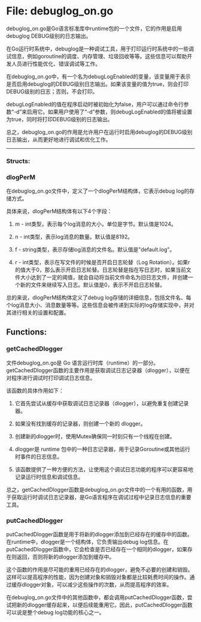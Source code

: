 # File: debuglog_on.go

debuglog_on.go是Go语言标准库中runtime包的一个文件，它的作用是启用debuglog DEBUG级别的日志输出。

在Go运行时系统中，debuglog是一种调试工具，用于打印运行时系统中的一些调试信息，例如goroutine的调度、内存管理、垃圾回收等等。这些信息可以帮助开发人员进行性能优化、错误调试等工作。

在debuglog_on.go中，有一个名为debugLogEnabled的变量，该变量用于表示是否启用debuglog的DEBUG级别日志输出。如果该变量的值为true，则会打印DEBUG级别的日志；否则，不会打印。

debugLogEnabled的值在程序启动时被初始化为false，用户可以通过命令行参数“-d”来启用它。如果用户使用了“-d”参数，则debugLogEnabled的值将被设置为true，同时将打印DEBUG级别的日志输出。

总之，debuglog_on.go的作用是允许用户在运行时启用debuglog的DEBUG级别日志输出，从而更好地进行调试和优化工作。




---

### Structs:

### dlogPerM

在debuglog_on.go文件中，定义了一个dlogPerM结构体，它表示debug log的存储方式。

具体来说，dlogPerM结构体有以下4个字段：

1. m - int类型，表示每个log消息的大小，单位是字节。默认值是1024。

2. n - int类型，表示log消息的数量。默认值是8192。

3. f - string类型，表示存储log消息的文件名。默认值是"default.log"。

4. r - int类型，表示在写文件的时候是否开启日志轮替（Log Rotation）。如果r的值大于0，那么表示开启日志轮替。日志轮替是指在写日志时，如果当前文件大小达到了一定的阈值，就会自动将当前文件命名为旧日志文件，并创建一个新的文件来继续写入日志。默认值是0，表示不开启日志轮替。

总的来说，dlogPerM结构体定义了debug log存储的详细信息，包括文件名、每个log消息大小、消息数量等等。这些信息会被传递到实际的log存储实现中，并对其进行相关的设置和配置。



## Functions:

### getCachedDlogger

文件debuglog_on.go是 Go 语言运行时库（runtime）的一部分。getCachedDlogger函数的主要作用是获取调试日志记录器（dlogger），以便在对程序进行调试时打印调试日志信息。

该函数的具体作用如下：

1. 它首先尝试从缓存中获取调试日志记录器（dlogger），以避免重复创建记录器。

2. 如果没有找到缓存的记录器，则创建一个新的 dlogger。

3. 创建新的dlogger时，使用Mutex确保同一时刻只有一个线程在创建。

4. dlogger是 runtime 包中的一种日志记录器，用于记录Goroutine或其他运行时事件的日志信息。

5. 该函数提供了一种方便的方法，让使用这个调试日志功能的程序可以更容易地记录运行时信息和调试信息。

总之，getCachedDlogger函数是debuglog_on.go文件中的一个有用的函数，用于获取运行时调试日志记录器，是Go语言程序在调试过程中记录日志信息的重要工具。



### putCachedDlogger

putCachedDlogger函数是用于将新的dlogger添加到已经存在的缓存中的函数。在runtime中，dlogger是一个结构体，它负责输出debug log信息。在putCachedDlogger函数中，它会检查是否已经存在一个相同的dlogger，如果存在则返回，否则将新的dlogger添加到缓存中。

这个函数的作用是尽可能的重用已经存在的dlogger，避免不必要的创建和销毁。这样可以提高程序的性能，因为创建对象和销毁对象都是比较耗费时间的操作。通过缓存dlogger对象，可以减少这些操作的次数，从而提高程序的效率。

在debuglog_on.go文件中的其他函数中，都会调用putCachedDlogger函数，尝试把新的dlogger缓存起来，以便后续能重用它。因此，putCachedDlogger函数可以说是整个debug log功能的核心之一。



